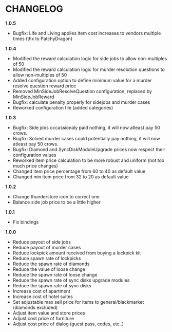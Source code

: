 # CHANGELOG
**1.0.5**
- Bugfix: Life and Living applies item cost increases to vendors multiple times (thx to PatchyDragon)

**1.0.4**
- Modified the reward calculation logic for side jobs to allow non-multiples of 50
- Modified the reward calculation logic for murder resolution questions to allow non-multiples of 50
- Added configuration option to define minimum value for a murder resolve question reward price
- Removed MinSideJobResolveQuestion configuration, replaced by MinSideJobReward
- Bugfix: calculate penalty properly for sidejobs and murder cases
- Reworked configuration file (added categories)

**1.0.3**
- Bugfix: Side jobs occassionaly paid nothing, it will now atleast pay 50 crows.
- Bugfix: Solved murder cases could potentially pay nothing, it will now atleast pay 50 crows.
- Bugfix: Diamond and SyncDiskModuleUpgrade prices now respect their configuration values
- Reworked item price calculation to be more robust and uniform (not too much price changes)
- Changed item price percentage from 60 to 40 as default value
- Changed min item price from 32 to 20 as default value

**1.0.2**
- Change thunderstore icon to correct one
- Balance side job price to be a little higher

**1.0.1**
- Fix bindings

**1.0.0**
- Reduce payout of side jobs
- Reduce payout of murder cases
- Reduce lockpick amount received from buying a lockpick kit
- Reduce spawn rate of lockpicks
- Reduce the spawn rate of diamonds
- Reduce the value of loose change
- Reduce the spawn rate of loose change
- Reduce the spawn rate of sync disks upgrade modules
- Reduce the spawn rate of sync disks
- Increase cost of apartment
- Increase cost of hotel suites
- Set adjustable max sell price for items to general/blackmarket (diamonds excluded)
- Adjust item value and store prices
- Adjust cost price of furniture
- Adjust cost price of dialog (guest pass, codes, etc..)